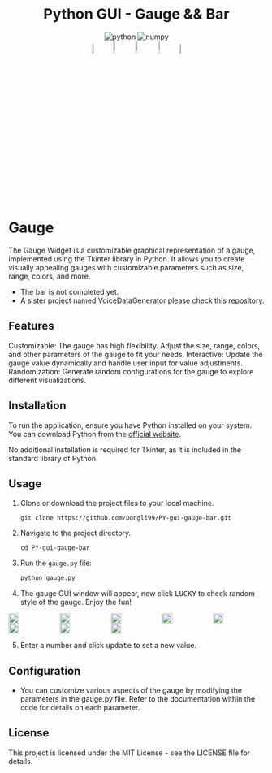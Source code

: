<h1 align="center"> Python GUI - Gauge && Bar </h1>

<div align='center'>
  <img src="https://img.shields.io/badge/python-3776AB.svg?style=for-the-badge&logo=python&logoColor=white" alt="python">
  <img src="https://img.shields.io/badge/TKINTER-013243.svg?style=for-the-badge" alt="numpy">  
</div>

<div align='center'>
    <image src="img/gg11.png" style="width:7%">
    <image src="img/gg10.png" style="width:8%">
    <image src="img/gg12.png" style="width:8%">
    <image src="img/gg9.png" style="width:8%">
    <image src="img/gg14.png" style="width:7%">
</div>

# Gauge

The Gauge Widget is a customizable graphical representation of a gauge, implemented using the Tkinter library in Python. It allows you to create visually appealing gauges with customizable parameters such as size, range, colors, and more.

- The bar is not completed yet.  
- A sister project named VoiceDataGenerator please check this [repository](https://github.com/Dongli99/PY-voice-data-generator).

## Features

Customizable: The gauge has high flexibility. Adjust the size, range, colors, and other parameters of the gauge to fit your needs.
Interactive: Update the gauge value dynamically and handle user input for value adjustments.
Randomization: Generate random configurations for the gauge to explore different visualizations.

## Installation

To run the application, ensure you have Python installed on your system. You can download Python from the [official website](https://www.python.org/downloads/).

No additional installation is required for Tkinter, as it is included in the standard library of Python.

## Usage

1. Clone or download the project files to your local machine.

    ```console
    git clone https://github.com/Dongli99/PY-gui-gauge-bar.git
    ```

2. Navigate to the project directory.

    ```console
    cd PY-gui-gauge-bar
    ```

3. Run the `gauge.py` file:

    ```bash
    python gauge.py
    ```

4. The gauge GUI window will appear, now click <kbd>LUCKY</kbd> to check random style of the gauge. Enjoy the fun!

<div style="display: flex; flex-wrap: wrap;">
    <image src="img/gg1.png" style="width:20%">
    <image src="img/gg2.png" style="width:20%">
    <image src="img/gg3.png" style="width:20%">
    <image src="img/gg4.png" style="width:20%">
    <image src="img/gg6.png" style="width:20%">
    <image src="img/gg5.png" style="width:20%">
    <image src="img/gg7.png" style="width:20%">
    <image src="img/gg8.png" style="width:20%">
</div>

5. Enter a number and click <kbd>update</kbd> to set a new value.

## Configuration

- You can customize various aspects of the gauge by modifying the parameters in the gauge.py file. Refer to the documentation within the code for details on each parameter.

## License

This project is licensed under the MIT License - see the LICENSE file for details.
